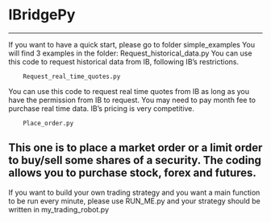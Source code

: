 # IBridgePy
-----------------------------------------------------
If you want to have a quick start, please go to folder simple_examples
You will find 3 examples in the folder:
        Request_historical_data.py
You can use this code to request historical data from IB, following IB’s restrictions.

        Request_real_time_quotes.py
You can use this code to request real time quotes from IB as long as you have the permission from IB to request. You may need to pay month fee to purchase real time data. IB’s pricing is very competitive.

        Place_order.py
This one is to place a market order or a limit order to buy/sell some shares of a security. The coding allows you to purchase stock, forex and futures.
-------------------------------------------------------
If you want to build your own trading strategy and you want a main function to be run every minute, please use RUN_ME.py and your strategy should be written in my_trading_robot.py
